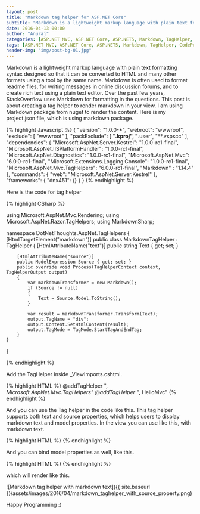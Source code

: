 ```yaml
---
layout: post
title: "Markdown tag helper for ASP.NET Core"
subtitle: "Markdown is a lightweight markup language with plain text formatting syntax designed so that it can be converted to HTML and many other formats using a tool by the same name. Markdown is often used to format readme files, for writing messages in online discussion forums, and to create rich text using a plain text editor. Over the past few years, StackOverflow uses Markdown for formatting in the questions. This post is about creating a tag helper to render markdown in your view. I am using Markdown package from nuget to render the content.."
date: 2016-04-13 00:00
author: "Anuraj"
categories: [ASP.NET MVC, ASP.NET Core, ASP.NET5, Markdown, TagHelper, CodeProject]
tags: [ASP.NET MVC, ASP.NET Core, ASP.NET5, Markdown, TagHelper, CodeProject]
header-img: "img/post-bg-01.jpg"
---
```

Markdown is a lightweight markup language with plain text formatting syntax designed so that it can be converted to HTML and many other formats using a tool by the same name. Markdown is often used to format readme files, for writing messages in online discussion forums, and to create rich text using a plain text editor. Over the past few years, StackOverflow uses Markdown for formatting in the questions. This post is about creating a tag helper to render markdown in your view. I am using Markdown package from nuget to render the content. Here is my project.json file, which is using markdown package.

{% highlight Javascript %}
{
    "version": "1.0.0-*",
    "webroot": "wwwroot",
    "exclude": [
        "wwwroot"
    ],
    "packExclude": [
        "**.kproj",
        "**.user",
        "**.vspscc"
    ],
    "dependencies": {
        "Microsoft.AspNet.Server.Kestrel": "1.0.0-rc1-final",
        "Microsoft.AspNet.IISPlatformHandler": "1.0.0-rc1-final",
        "Microsoft.AspNet.Diagnostics": "1.0.0-rc1-final",
        "Microsoft.AspNet.Mvc": "6.0.0-rc1-final",
        "Microsoft.Extensions.Logging.Console": "1.0.0-rc1-final",
        "Microsoft.AspNet.Mvc.TagHelpers": "6.0.0-rc1-final",
        "Markdown" : "1.14.4"
    },
    "commands": {
        "web": "Microsoft.AspNet.Server.Kestrel"
    },
    "frameworks": {
        "dnx451": {}
    }
}
{% endhighlight %}

Here is the code for tag helper

{% highlight CSharp %}

using Microsoft.AspNet.Mvc.Rendering;
using Microsoft.AspNet.Razor.TagHelpers;
using MarkdownSharp;

namespace DotNetThoughts.AspNet.TagHelpers
{
    [HtmlTargetElement("markdown")]
    public class MarkdownTagHelper : TagHelper
    {
        [HtmlAttributeName("text")]
        public string Text { get; set; }

        [HtmlAttributeName("source")]
        public ModelExpression Source { get; set; }
        public override void Process(TagHelperContext context, TagHelperOutput output)
        {
            var markdownTransformer = new Markdown();
            if (Source != null)
            {
                Text = Source.Model.ToString();
            }

            var result = markdownTransformer.Transform(Text);
            output.TagName = "div";
            output.Content.SetHtmlContent(result);
            output.TagMode = TagMode.StartTagAndEndTag;
        }
    }
}

{% endhighlight %}

Add the TagHelper inside _ViewImports.cshtml.

{% highlight HTML %}
@addTagHelper "*, Microsoft.AspNet.Mvc.TagHelpers"
@addTagHelper "*, HelloMvc"
{% endhighlight %}

And you can use the Tag helper in the code like this. This tag helper supports both text and source properties, which helps users to display markdown text and model properties. In the view you can use like this, with markdown text.

{% highlight HTML %}
<markdown text="*Italic*, **bold**, and `monospace`." />
{% endhighlight %}

And you can bind model properties as well, like this.

{% highlight HTML %}
<markdown source="Description" />
{% endhighlight %}

which will render like this.

![Markdown tag helper with markdown text]({{ site.baseurl }}/assets/images/2016/04/markdown_taghelper_with_source_property.png)

Happy Programming :)
